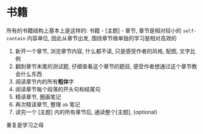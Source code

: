 # 书籍
所有的书籍结构上基本上是这样的: 书籍 - [主题] - 章节, 章节是相对较小的 `self-contain` 内容单位, 因此从章节出发, 围绕章节做单独的学习是相对高效的

1. 新开一个章节, 浏览章节内容, 什么都不读, 只是感受作者的风格, 配图, 文字比例
2. 翻到章节末尾的测试题, 仔细查看这个章节的题目, 感受作者想通过这个章节教会什么东西
3. 阅读章节内的所有**粗体**字
4. 阅读章节每个段落的开头句和结尾句
5. 精读章节, 圈画笔记
6. 再次精读章节, 整理 `ob` 笔记
7. 读完一个 [主题] 内的所有章节后, 通读整个[主题], (optional)

重复是学习之母

